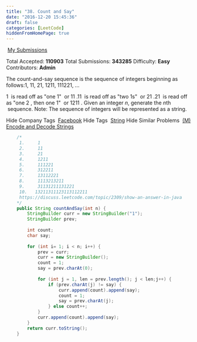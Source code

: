 ```yaml
---
title: "38. Count and Say"
date: "2016-12-20 15:45:36"
draft: false
categories: [LeetCode]
hiddenFromHomePage: true
---
```


 [My Submissions](https://leetcode.com/problems/count-and-say/submissions/)

Total Accepted: **110903**
Total Submissions: **343285**
Difficulty: **Easy**
Contributors: **Admin**

The count-and-say sequence is the sequence of integers beginning as follows:1, 11, 21, 1211, 111221, ...

1
 is read off as "one 1"
 or 11
.11
 is read off as "two 1s"
 or 21
.21
 is read off as "one 2
, then one 1"
 or 1211
.
Given an integer *n*, generate the *n*th
 sequence.
Note: The sequence of integers will be represented as a string.

Hide Company Tags
 [Facebook](https://leetcode.com/company/facebook/)
Hide Tags
 [String](https://leetcode.com/tag/string/)
Hide Similar Problems
 [(M) Encode and Decode Strings](https://leetcode.com/problems/encode-and-decode-strings/)
```java
    /*
     1.     1
     2.     11
     3.     21
     4.     1211
     5.     111221 
     6.     312211
     7.     13112221
     8.     1113213211
     9.     31131211131221
     10.   13211311123113112211
     https://discuss.leetcode.com/topic/2309/show-an-answer-in-java
    */
    public String countAndSay(int n) {
        StringBuilder curr = new StringBuilder("1");
        StringBuilder prev;
        
        int count;
        char say;
        
        for (int i= 1; i < n; i++) {
            prev = curr;
            curr = new StringBuilder();
            count = 1;
            say = prev.charAt(0);
            
            for (int j = 1, len = prev.length(); j < len;j++) {
                if (prev.charAt(j) != say) {
                    curr.append(count).append(say);
                    count = 1;
                    say = prev.charAt(j);
                } else count++;
            }
            curr.append(count).append(say);
        }
        return curr.toString();
    }
```
